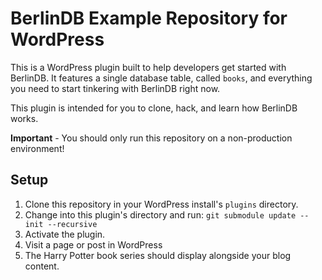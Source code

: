 # BerlinDB Example Repository for WordPress

This is a WordPress plugin built to help developers get started with BerlinDB. It features a single database
table, called `books`, and everything you need to start tinkering with BerlinDB right now.

This plugin is intended for you to clone, hack, and learn how BerlinDB works.

**Important** - You should only run this repository on a non-production environment!

## Setup

1. Clone this repository in your WordPress install's `plugins` directory.
2. Change into this plugin's directory and run: `git submodule update --init --recursive`
3. Activate the plugin.
4. Visit a page or post in WordPress
5. The Harry Potter book series should display alongside your blog content.
